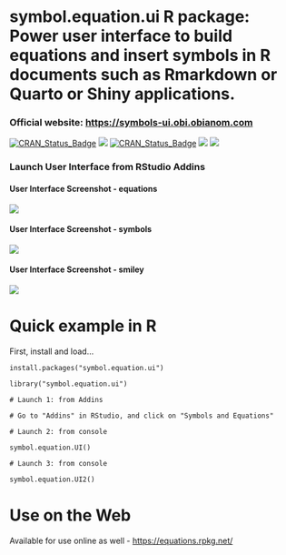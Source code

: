 # symbol.equation.ui R package: Power user interface to build equations and insert symbols in R documents such as Rmarkdown or Quarto or Shiny applications.

### Official website: https://symbols-ui.obi.obianom.com

[![CRAN\_Status\_Badge](https://img.shields.io/badge/rPkgNet-published-orange)](https://rnetwork.obi.obianom.com/package/r2symbols) <img src="https://rpkg.net/pub-age/r2symbols"> [![CRAN\_Status\_Badge](https://www.r-pkg.org/badges/version/r2symbols)](https://cran.r-project.org/package=r2symbols) [![](https://cranlogs.r-pkg.org/badges/r2symbols)](https://cran.r-project.org/package=r2symbols) [![](https://cranlogs.r-pkg.org/badges/grand-total/r2symbols)](https://cran.r-project.org/package=r2symbols)


### Launch User Interface from RStudio Addins

#### User Interface Screenshot - equations

![](https://symbols-ui.obi.obianom.com/equationrpkg1.png)


#### User Interface Screenshot - symbols

![](https://symbols-ui.obi.obianom.com/equationrpkg2.png)

#### User Interface Screenshot - smiley

![](https://symbols-ui.obi.obianom.com/equationrpkg3.png)



# Quick example in R 

First, install and load...

```
install.packages("symbol.equation.ui")

library("symbol.equation.ui")

# Launch 1: from Addins

# Go to "Addins" in RStudio, and click on "Symbols and Equations"

# Launch 2: from console

symbol.equation.UI()

# Launch 3: from console

symbol.equation.UI2()

```


# Use on the Web

Available for use online as well  - https://equations.rpkg.net/
